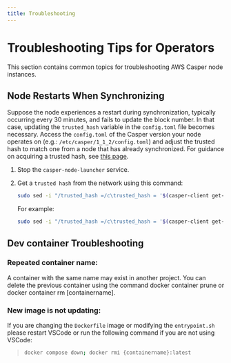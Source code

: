 ```yaml
---
title: Troubleshooting
---
```


# Troubleshooting Tips for Operators

This section contains common topics for troubleshooting AWS Casper node instances.

## Node Restarts When Synchronizing

Suppose the node experiences a restart during synchronization, typically occurring every 30 minutes, and fails to update the block number. In that case, updating the `trusted_hash` variable in the `config.toml` file becomes necessary. Access the `config.toml` of the Casper version your node operates on (e.g.: `/etc/casper/1_1_2/config.toml`) and adjust the trusted hash to match one from a node that has already synchronized. For guidance on acquiring a trusted hash, see [this page](../setup/install-node.md#getting-a-trusted-hash).

1. Stop the `casper-node-launcher` service.

2. Get a `trusted hash` from the network using this command:

    ```bash
    sudo sed -i "/trusted_hash =/c\trusted_hash = '$(casper-client get-block --node-address http://SYNCED_NODE_IP:7777/ -b BLOCK_NUMBER | jq -r .result.block.hash | tr -d '\n')'" /etc/casper/CASPER_VERSION/config.toml
    ```

    For example:

    ```bash
    sudo sed -i "/trusted_hash =/c\trusted_hash = '$(casper-client get-block --node-address http://3.136.227.9:7777/ -b 997478 | jq -r .result.block.hash | tr -d '\n')'" /etc/casper/1_5_2/config.toml
    ```

## Dev container Troubleshooting

### Repeated container name:

A container with the same name may exist in another project. You can delete the previous container using the command docker container prune or docker container rm [containername].

### New image is not updating:

If you are changing the `Dockerfile` image or modifying the `entrypoint.sh` please restart VSCode or run the following command if you are not using VSCode:

> ```bash
> docker compose down; docker rmi {containername}:latest
> ```
